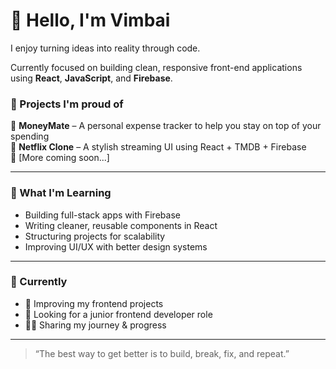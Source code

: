 

# 👋 Hello, I'm Vimbai 

I enjoy turning ideas into reality through code.

Currently focused on building clean, responsive front-end applications using **React**, **JavaScript**, and **Firebase**.

### 🚧 Projects I'm proud of

🔹 **MoneyMate** – A personal expense tracker to help you stay on top of your spending  
🔹 **Netflix Clone** – A stylish streaming UI using React + TMDB + Firebase  
🔹 [More coming soon...]

---

### 🧠 What I'm Learning

- Building full-stack apps with Firebase
- Writing cleaner, reusable components in React
- Structuring projects for scalability
- Improving UI/UX with better design systems

---

### 📌 Currently

- 🧱 Improving my frontend projects
- 💼 Looking for a junior frontend developer role
- ✍🏽 Sharing my journey & progress

---



> “The best way to get better is to build, break, fix, and repeat.”

